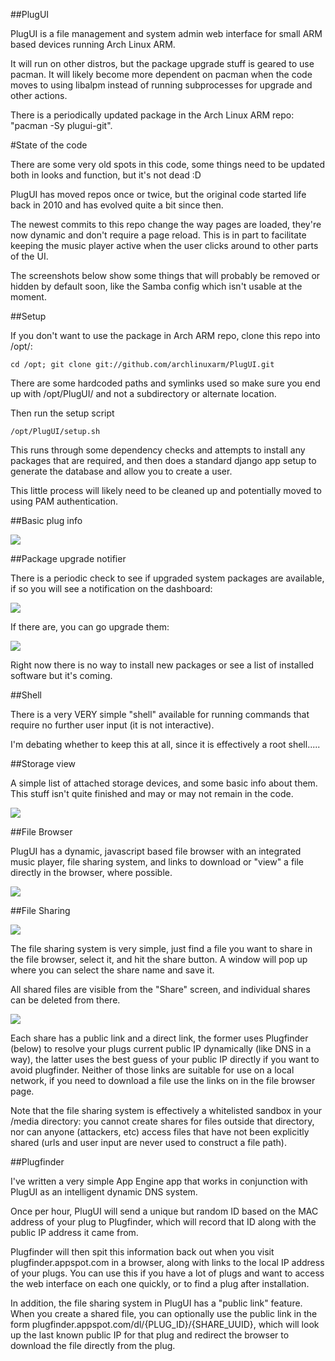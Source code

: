 ##PlugUI

PlugUI is a file management and system admin web interface for small ARM based devices running Arch Linux ARM. 

It will run on other distros, but the package upgrade stuff is geared to use pacman. It will likely become more dependent on pacman when the code moves to using libalpm instead of running subprocesses for upgrade and other actions.

There is a periodically updated package in the Arch Linux ARM repo: "pacman -Sy plugui-git".

#State of the code

There are some very old spots in this code, some things need to be updated both in looks and function, but it's not dead :D

PlugUI has moved repos once or twice, but the original code started life back in 2010 and has evolved quite a bit since then.

The newest commits to this repo change the way pages are loaded, they're now dynamic and don't require a page reload. This is in part to facilitate keeping the music player active when the user clicks around to other parts of the UI.

The screenshots below show some things that will probably be removed or hidden by default soon, like the Samba config which isn't usable at the moment.


##Setup

If you don't want to use the package in Arch ARM repo, clone this repo into /opt/:

    cd /opt; git clone git://github.com/archlinuxarm/PlugUI.git

There are some hardcoded paths and symlinks used so make sure you end up with /opt/PlugUI/ and not a subdirectory or alternate location.

Then run the setup script 

    /opt/PlugUI/setup.sh

This runs through some dependency checks and attempts to install any packages that are required, and then does a standard django app setup to generate the database and allow you to create a user. 

This little process will likely need to be cleaned up and potentially moved to using PAM authentication.

##Basic plug info

![](http://github.com/archlinuxarm/PlugUI/raw/master/screenshots/info.png)


##Package upgrade notifier

There is a periodic check to see if upgraded system packages are available, if so you will see a notification on the dashboard:

![](http://github.com/archlinuxarm/PlugUI/raw/master/screenshots/dashboard.png)


If there are, you can go upgrade them:

![](http://github.com/archlinuxarm/PlugUI/raw/master/screenshots/packages.png)



Right now there is no way to install new packages or see a list of installed software but it's coming.


##Shell

There is a very VERY simple "shell" available for running commands that require no further user input (it is not interactive).

I'm debating whether to keep this at all, since it is effectively a root shell.....



##Storage view


A simple list of attached storage devices, and some basic info about them. This stuff isn't quite finished and may or may not remain in the code.

![](http://github.com/archlinuxarm/PlugUI/raw/master/screenshots/storage.png)



##File Browser

PlugUI has a dynamic, javascript based file browser with an integrated music player, file sharing system, and links to download or "view" a file directly in the browser, where possible.

![](http://github.com/archlinuxarm/PlugUI/raw/master/screenshots/files.png)


##File Sharing

![](http://github.com/archlinuxarm/PlugUI/raw/master/screenshots/addshare.png)

The file sharing system is very simple, just find a file you want to share in the file browser, select it, and hit the share button. A window will pop up where you can select the share name and save it. 

All shared files are visible from the "Share" screen, and individual shares can be deleted from there. 

![](http://github.com/archlinuxarm/PlugUI/raw/master/screenshots/shares.png)

Each share has a public link and a direct link, the former uses Plugfinder (below) to resolve your plugs current public IP dynamically (like DNS in a way), the latter uses the best guess of your public IP directly if you want to avoid plugfinder. Neither of those links are suitable for use on a local network, if you need to download a file use the links on in the file browser page.

Note that the file sharing system is effectively a whitelisted sandbox in your /media directory: you cannot create shares for files outside that directory, nor can anyone (attackers, etc) access files that have not been explicitly shared (urls and user input are never used to construct a file path).


##Plugfinder

I've written a very simple App Engine app that works in conjunction with PlugUI as an intelligent dynamic DNS system.

Once per hour, PlugUI will send a unique but random ID based on the MAC address of your plug to Plugfinder, which will record that ID along with the public IP address it came from. 

Plugfinder will then spit this information back out when you visit plugfinder.appspot.com in a browser, along with links to the local IP address of your plugs.  You can use this if you have a lot of plugs and want to access the web interface on each one quickly, or to find a plug after installation.

In addition, the file sharing system in PlugUI has a "public link" feature. When you create a shared file, you can optionally use the public link in the form plugfinder.appspot.com/dl/{PLUG_ID}/{SHARE_UUID}, which will look up the last known public IP for that plug and redirect the browser to download the file directly from the plug.

